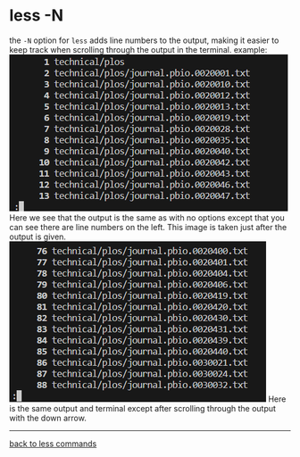 # less -N
the `-N` option for `less` adds line numbers to the output, making it easier to keep track when scrolling through 
the output in the terminal. 
example:
![a](lab3_less_-N1.png)
Here we see that the output is the same as with no options except that you can see there are line numbers on the left.
This image is taken just after the output is given.
![a](lab3_less_-N2.png)
Here is the same output and terminal except after scrolling through the output with the down arrow.

---
[back to less commands](lab3_less.md
)
